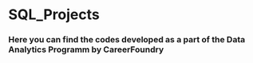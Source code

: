 # SQL_Projects

### Here you can find the codes developed as a part of the Data Analytics Programm by CareerFoundry
